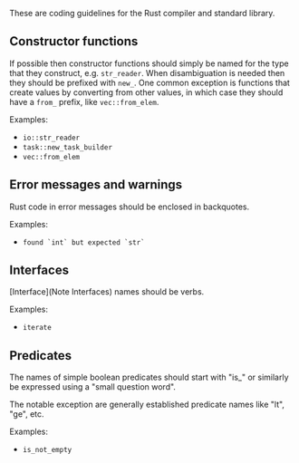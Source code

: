 These are coding guidelines for the Rust compiler and standard library.

## Constructor functions

If possible then constructor functions should simply be named for the type that they construct, e.g. `str_reader`. When disambiguation is needed then they should be prefixed with `new_`. One common exception is functions that create values by converting from other values, in which case they should have a `from_` prefix, like `vec::from_elem`.

Examples:

* `io::str_reader`
* `task::new_task_builder`
* `vec::from_elem`

## Error messages and warnings

Rust code in error messages should be enclosed in backquotes.

Examples:

* ```found `int` but expected `str` ```

## Interfaces

[Interface](Note Interfaces) names should be verbs.

Examples:

* ```iterate```

## Predicates

The names of simple boolean predicates should start with "is_" or similarly be expressed using a "small question word".

The notable exception are generally established predicate names like "lt", "ge", etc.

Examples:

* ```is_not_empty```